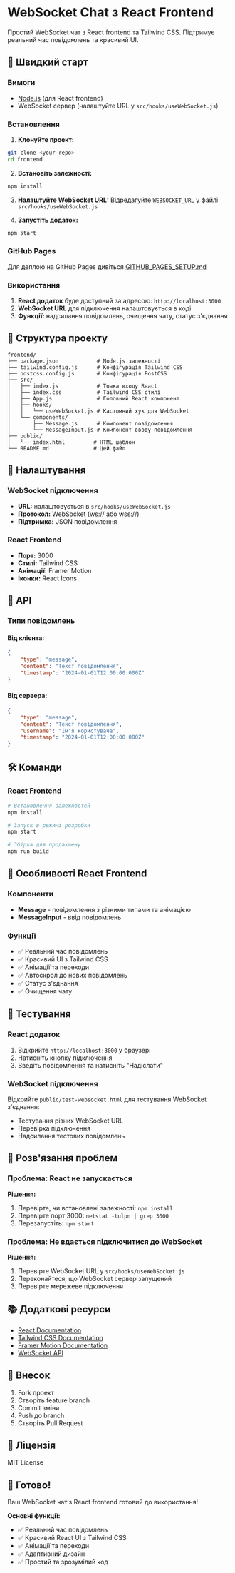# WebSocket Chat з React Frontend

Простий WebSocket чат з React frontend та Tailwind CSS. Підтримує реальний час повідомлень та красивий UI.

## 🚀 Швидкий старт

### Вимоги
- [Node.js](https://nodejs.org/) (для React frontend)
- WebSocket сервер (налаштуйте URL у `src/hooks/useWebSocket.js`)

### Встановлення

1. **Клонуйте проект:**
```bash
git clone <your-repo>
cd frontend
```

2. **Встановіть залежності:**
```bash
npm install
```

3. **Налаштуйте WebSocket URL:**
Відредагуйте `WEBSOCKET_URL` у файлі `src/hooks/useWebSocket.js`

4. **Запустіть додаток:**
```bash
npm start
```

### GitHub Pages
Для деплою на GitHub Pages дивіться [GITHUB_PAGES_SETUP.md](./GITHUB_PAGES_SETUP.md)

### Використання

1. **React додаток** буде доступний за адресою: `http://localhost:3000`
2. **WebSocket URL** для підключення налаштовується в коді
3. **Функції:** надсилання повідомлень, очищення чату, статус з'єднання

## 📁 Структура проекту

```
frontend/
├── package.json            # Node.js залежності
├── tailwind.config.js      # Конфігурація Tailwind CSS
├── postcss.config.js       # Конфігурація PostCSS
├── src/
│   ├── index.js            # Точка входу React
│   ├── index.css           # Tailwind CSS стилі
│   ├── App.js              # Головний React компонент
│   ├── hooks/
│   │   └── useWebSocket.js # Кастомний хук для WebSocket
│   └── components/
│       ├── Message.js      # Компонент повідомлення
│       └── MessageInput.js # Компонент вводу повідомлення
├── public/
│   └── index.html         # HTML шаблон
└── README.md              # Цей файл
```

## 🔧 Налаштування

### WebSocket підключення
- **URL:** налаштовується в `src/hooks/useWebSocket.js`
- **Протокол:** WebSocket (ws:// або wss://)
- **Підтримка:** JSON повідомлення

### React Frontend
- **Порт:** 3000
- **Стилі:** Tailwind CSS
- **Анімації:** Framer Motion
- **Іконки:** React Icons

## 📡 API

### Типи повідомлень

#### Від клієнта:
```json
{
    "type": "message",
    "content": "Текст повідомлення",
    "timestamp": "2024-01-01T12:00:00.000Z"
}
```

#### Від сервера:
```json
{
    "type": "message",
    "content": "Текст повідомлення",
    "username": "Ім'я користувача",
    "timestamp": "2024-01-01T12:00:00.000Z"
}
```

## 🛠 Команди

### React Frontend
```bash
# Встановлення залежностей
npm install

# Запуск в режимі розробки
npm start

# Збірка для продакшену
npm run build
```

## 🎨 Особливості React Frontend

### Компоненти
- **Message** - повідомлення з різними типами та анімацією
- **MessageInput** - ввід повідомлень

### Функції
- ✅ Реальний час повідомлень
- ✅ Красивий UI з Tailwind CSS
- ✅ Анімації та переходи
- ✅ Автоскрол до нових повідомлень
- ✅ Статус з'єднання
- ✅ Очищення чату

## 🧪 Тестування

### React додаток
1. Відкрийте `http://localhost:3000` у браузері
2. Натисніть кнопку підключення
3. Введіть повідомлення та натисніть "Надіслати"

### WebSocket підключення
Відкрийте `public/test-websocket.html` для тестування WebSocket з'єднання:
- Тестування різних WebSocket URL
- Перевірка підключення
- Надсилання тестових повідомлень

## 🚨 Розв'язання проблем

### Проблема: React не запускається
**Рішення:**
1. Перевірте, чи встановлені залежності: `npm install`
2. Перевірте порт 3000: `netstat -tulpn | grep 3000`
3. Перезапустіть: `npm start`

### Проблема: Не вдається підключитися до WebSocket
**Рішення:**
1. Перевірте WebSocket URL у `src/hooks/useWebSocket.js`
2. Переконайтеся, що WebSocket сервер запущений
3. Перевірте мережеве підключення

## 📚 Додаткові ресурси

- [React Documentation](https://reactjs.org/)
- [Tailwind CSS Documentation](https://tailwindcss.com/)
- [Framer Motion Documentation](https://www.framer.com/motion/)
- [WebSocket API](https://developer.mozilla.org/en-US/docs/Web/API/WebSocket)

## 🤝 Внесок

1. Fork проект
2. Створіть feature branch
3. Commit зміни
4. Push до branch
5. Створіть Pull Request

## 📄 Ліцензія

MIT License

## 🎉 Готово!

Ваш WebSocket чат з React frontend готовий до використання! 

**Основні функції:**
- ✅ Реальний час повідомлень
- ✅ Красивий React UI з Tailwind CSS
- ✅ Анімації та переходи
- ✅ Адаптивний дизайн
- ✅ Простий та зрозумілий код 